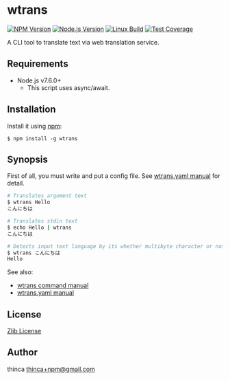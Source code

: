 wtrans
======

[![NPM Version][npm-image]][npm-url]
[![Node.js Version][node-version-image]][node-version-url]
[![Linux Build][travis-image]][travis-url]
[![Test Coverage][codecov-image]][codecov-url]

A CLI tool to translate text via web translation service.

Requirements
------------

- Node.js v7.6.0+
  - This script uses async/await.

Installation
------------

Install it using [npm](https://www.npmjs.com/):

```
$ npm install -g wtrans
```

Synopsis
--------

First of all, you must write and put a config file.  See [wtrans.yaml manual](manual/wtrans.yaml.5.md) for detail.

```sh
# Translates argument text
$ wtrans Hello
こんにちは

# Translates stdin text
$ echo Hello | wtrans
こんにちは

# Detects input text language by its whether multibyte character or not
$ wtrans こんにちは
Hello
```

See also:

- [wtrans command manual](manual/wtrans.1.md)
- [wtrans.yaml manual](manual/wtrans.yaml.5.md)


License
-------

[Zlib License](LICENSE.txt)

Author
------

thinca <thinca+npm@gmail.com>


[npm-image]: https://img.shields.io/npm/v/wtrans.svg
[npm-url]: https://npmjs.org/package/wtrans
[node-version-image]: https://img.shields.io/node/v/wtrans.svg
[node-version-url]: https://nodejs.org/en/download/
[travis-image]: https://img.shields.io/travis/thinca/wtrans/master.svg?label=linux
[travis-url]: https://travis-ci.org/thinca/wtrans
[codecov-image]: https://codecov.io/gh/thinca/wtrans/branch/master/graph/badge.svg
[codecov-url]: https://codecov.io/gh/thinca/wtrans
